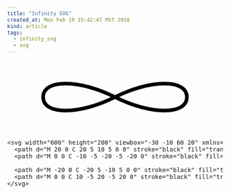 ```yaml
---
title: "Infinity SVG"
created_at: Mon Feb 19 15:42:47 MST 2018
kind: article
tags:
  - infinity_svg
  - svg
---
```


<svg width="600" height="200" viewbox="-30 -10 60 20" xmlns="http://www.w3.org/2000/svg">
  <path d="M 20 0 C 20 5 10 5 0 0" stroke="black" fill="transparent"/>
  <path d="M 0 0 C -10 -5 -20 -5 -20 0" stroke="black" fill="transparent"/>

  <path d="M -20 0 C -20 5 -10 5 0 0" stroke="black" fill="transparent"/>
  <path d="M 0 0 C 10 -5 20 -5 20 0" stroke="black" fill="transparent"/>
</svg>

<pre>
&lt;svg width=&quot;600&quot; height=&quot;200&quot; viewbox=&quot;-30 -10 60 20&quot; xmlns=&quot;http://www.w3.org/2000/svg&quot;&gt;
  &lt;path d=&quot;M 20 0 C 20 5 10 5 0 0&quot; stroke=&quot;black&quot; fill=&quot;transparent&quot;/&gt;
  &lt;path d=&quot;M 0 0 C -10 -5 -20 -5 -20 0&quot; stroke=&quot;black&quot; fill=&quot;transparent&quot;/&gt;

  &lt;path d=&quot;M -20 0 C -20 5 -10 5 0 0&quot; stroke=&quot;black&quot; fill=&quot;transparent&quot;/&gt;
  &lt;path d=&quot;M 0 0 C 10 -5 20 -5 20 0&quot; stroke=&quot;black&quot; fill=&quot;transparent&quot;/&gt;
&lt;/svg&gt;
</pre>

<!--
html boilerplate
<a href="" target="_blank"></a>
<a name=""></a>
<img src="" width="400px">
<ul>
  <li></li>
</ul>
<pre>
</pre>
<p style="margin-bottom: 2em;"></p>
<hr style="border: 0; height: 3px; background: #333; background-image: linear-gradient(to right, #ccc, #333, #ccc);">
<pre><code>
</code></pre>
<math xmlns='http://www.w3.org/1998/Math/MathML' display='block'>
</math>
-->
